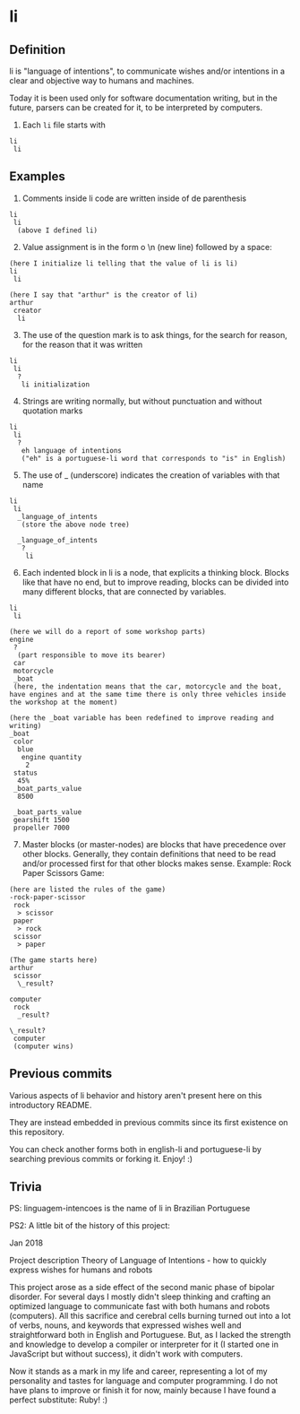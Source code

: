 # li

## Definition

li is "language of intentions", to communicate wishes and/or intentions in a clear and objective way to humans and machines.

Today it is been used only for software documentation writing, but in the future, parsers can be created for it, to be interpreted by
computers.

1. Each `li` file starts with

```
li
 li
```

## Examples

1. Comments inside li code are written inside of de parenthesis

```
li
 li
  (above I defined li)
```

2. Value assignment is in the form o \n (new line) followed by a space:

```
(here I initialize li telling that the value of li is li)
li
 li
```

```
(here I say that "arthur" is the creator of li)
arthur
 creator
  li
```

3. The use of the question mark is to ask things, for the search for reason, for the reason that it was written

```
li
 li
  ?
   li initialization
```

4. Strings are writing normally, but without punctuation and without quotation marks

```
li
 li
  ?
   eh language of intentions
   ("eh" is a portuguese-li word that corresponds to "is" in English)
```

5. The use of \_ (underscore) indicates the creation of variables with that name

```
li
 li
  _language_of_intents
   (store the above node tree)

  _language_of_intents
   ?
    li
```

6. Each indented block in li is a node, that explicits a thinking block. Blocks like that have no end, but to improve reading, blocks can be divided into many different blocks, that are connected by variables.

```
li
 li

(here we will do a report of some workshop parts)
engine
 ?
  (part responsible to move its bearer)
 car
 motorcycle
 _boat
 (here, the indentation means that the car, motorcycle and the boat, have engines and at the same time there is only three vehicles inside the workshop at the moment)

(here the _boat variable has been redefined to improve reading and writing)
_boat
 color
  blue
   engine quantity
    2
 status
  45%
 _boat_parts_value
  8500

 _boat_parts_value
 gearshift 1500
 propeller 7000
```

7. Master blocks (or master-nodes) are blocks that have precedence over other blocks. Generally, they contain definitions that need to be read and/or processed first for that other blocks makes sense. Example: Rock Paper Scissors Game:

```
(here are listed the rules of the game)
-rock-paper-scissor
 rock
  > scissor
 paper
  > rock
 scissor
  > paper

(The game starts here)
arthur
 scissor
  \_result?

computer
 rock
  _result?

\_result?
 computer
 (computer wins)
```

## Previous commits

Various aspects of li behavior and history aren't present here on this introductory README.

They are instead embedded in previous commits since its first existence on this repository.

You can check another forms both in english-li and portuguese-li by searching previous commits or forking it. Enjoy! :)

## Trivia

PS: linguagem-intencoes is the name of li in Brazilian Portuguese

PS2: A little bit of the history of this project:

Jan 2018

Project description
Theory of Language of Intentions - how to quickly express wishes for humans and robots

This project arose as a side effect of the second manic phase of bipolar disorder. For several days I mostly didn't sleep thinking and crafting an optimized language to communicate fast with both humans and robots (computers). All this sacrifice and cerebral cells burning turned out into a lot of verbs, nouns, and keywords that expressed wishes well and straightforward both in English and Portuguese. But, as I lacked the strength and knowledge to develop a compiler or interpreter for it (I started one in JavaScript but without success), it didn't work with computers.

Now it stands as a mark in my life and career, representing a lot of my personality and tastes for language and computer programming. I do not have plans to improve or finish it for now, mainly because I have found a perfect substitute: Ruby! :)
